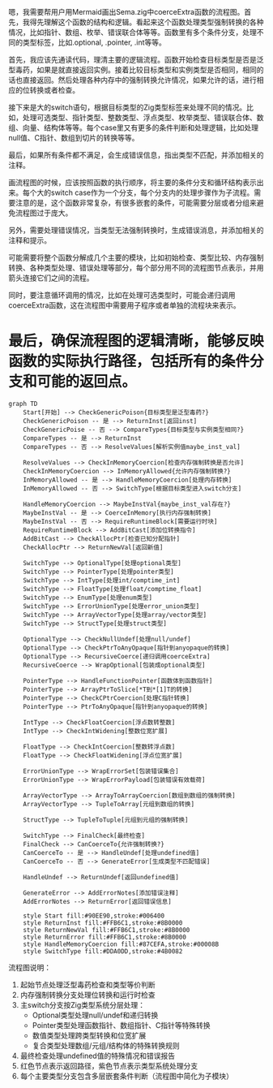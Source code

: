 嗯，我需要帮用户用Mermaid画出Sema.zig中coerceExtra函数的流程图。首先，我得先理解这个函数的结构和逻辑。看起来这个函数处理类型强制转换的各种情况，比如指针、数组、枚举、错误联合体等等。函数里有多个条件分支，处理不同的类型标签，比如.optional, .pointer, .int等等。

首先，我应该先通读代码，理清主要的逻辑流程。函数开始检查目标类型是否是泛型毒药，如果是就直接返回实例。接着比较目标类型和实例类型是否相同，相同的话也直接返回。然后处理各种内存中的强制转换允许情况，如果允许的话，进行相应的位转换或者检查。

接下来是大的switch语句，根据目标类型的Zig类型标签来处理不同的情况。比如，处理可选类型、指针类型、整数类型、浮点类型、枚举类型、错误联合体、数组、向量、结构体等等。每个case里又有更多的条件判断和处理逻辑，比如处理null值、C指针、数组到切片的转换等等。

最后，如果所有条件都不满足，会生成错误信息，指出类型不匹配，并添加相关的注释。

画流程图的时候，应该按照函数的执行顺序，将主要的条件分支和循环结构表示出来。每个大的switch case作为一个分支，每个分支内的处理步骤作为子流程。需要注意的是，这个函数非常复杂，有很多嵌套的条件，可能需要分层或者分组来避免流程图过于庞大。

另外，需要处理错误情况，当类型无法强制转换时，生成错误消息，并添加相关的注释和提示。

可能需要将整个函数分解成几个主要的模块，比如初始检查、类型比较、内存强制转换、各种类型处理、错误处理等部分，每个部分用不同的流程图节点表示，并用箭头连接它们之间的流程。

同时，要注意循环调用的情况，比如在处理可选类型时，可能会递归调用coerceExtra函数，这在流程图中需要用子程序或者单独的流程块来表示。

最后，确保流程图的逻辑清晰，能够反映函数的实际执行路径，包括所有的条件分支和可能的返回点。
================================================
```mermaid
graph TD
    Start[开始] --> CheckGenericPoison{目标类型是泛型毒药?}
    CheckGenericPoison -- 是 --> ReturnInst[返回inst]
    CheckGenericPoise -- 否 --> CompareTypes{目标类型与实例类型相同?}
    CompareTypes -- 是 --> ReturnInst
    CompareTypes -- 否 --> ResolveValues[解析实例值maybe_inst_val]
    
    ResolveValues --> CheckInMemoryCoercion[检查内存强制转换是否允许]
    CheckInMemoryCoercion --> InMemoryAllowed{允许内存强制转换?}
    InMemoryAllowed -- 是 --> HandleMemoryCoercion[处理内存转换]
    InMemoryAllowed -- 否 --> SwitchType[根据目标类型进入switch分支]
    
    HandleMemoryCoercion --> MaybeInstVal{maybe_inst_val存在?}
    MaybeInstVal -- 是 --> CoerceInMemory[执行内存强制转换]
    MaybeInstVal -- 否 --> RequireRuntimeBlock[需要运行时块]
    RequireRuntimeBlock --> AddBitCast[添加位转换指令]
    AddBitCast --> CheckAllocPtr[检查已知分配指针]
    CheckAllocPtr --> ReturnNewVal[返回新值]
    
    SwitchType --> OptionalType[处理optional类型]
    SwitchType --> PointerType[处理pointer类型]
    SwitchType --> IntType[处理int/comptime_int]
    SwitchType --> FloatType[处理float/comptime_float]
    SwitchType --> EnumType[处理enum类型]
    SwitchType --> ErrorUnionType[处理error_union类型]
    SwitchType --> ArrayVectorType[处理array/vector类型]
    SwitchType --> StructType[处理struct类型]
    
    OptionalType --> CheckNullUndef[处理null/undef]
    OptionalType --> CheckPtrToAnyOpaque[指针到anyopaque的转换]
    OptionalType --> RecursiveCoerce[递归调用coerceExtra]
    RecursiveCoerce --> WrapOptional[包装成optional类型]
    
    PointerType --> HandleFunctionPointer[函数体到函数指针]
    PointerType --> ArrayPtrToSlice[*T到*[1]T的转换]
    PointerType --> CheckCPtrCoercion[处理C指针转换]
    PointerType --> PtrToAnyOpaque[指针到anyopaque的转换]
    
    IntType --> CheckFloatCoercion[浮点数转整数]
    IntType --> CheckIntWidening[整数位宽扩展]
    
    FloatType --> CheckIntCoercion[整数转浮点数]
    FloatType --> CheckFloatWidening[浮点位宽扩展]
    
    ErrorUnionType --> WrapErrorSet[包装错误集合]
    ErrorUnionType --> WrapErrorPayload[包装错误有效载荷]
    
    ArrayVectorType --> ArrayToArrayCoercion[数组到数组的强制转换]
    ArrayVectorType --> TupleToArray[元组到数组的转换]
    
    StructType --> TupleToTuple[元组到元组的强制转换]
    
    SwitchType --> FinalCheck[最终检查]
    FinalCheck --> CanCoerceTo{允许强制转换?}
    CanCoerceTo -- 是 --> HandleUndef[处理undefined值]
    CanCoerceTo -- 否 --> GenerateError[生成类型不匹配错误]
    
    HandleUndef --> ReturnUndef[返回undefined值]
    
    GenerateError --> AddErrorNotes[添加错误注释]
    AddErrorNotes --> ReturnError[返回错误信息]
    
    style Start fill:#90EE90,stroke:#006400
    style ReturnInst fill:#FFB6C1,stroke:#8B0000
    style ReturnNewVal fill:#FFB6C1,stroke:#8B0000
    style ReturnError fill:#FFB6C1,stroke:#8B0000
    style HandleMemoryCoercion fill:#87CEFA,stroke:#00008B
    style SwitchType fill:#DDA0DD,stroke:#4B0082
``` 

流程图说明：
1. 起始节点处理泛型毒药检查和类型等价判断
2. 内存强制转换分支处理位转换和运行时检查
3. 主switch分支按Zig类型系统分层处理：
   - Optional类型处理null/undef和递归转换
   - Pointer类型处理函数指针、数组指针、C指针等特殊转换
   - 数值类型处理跨类型转换和位宽扩展
   - 复合类型处理数组/元组/结构体的特殊转换规则
4. 最终检查处理undefined值的特殊情况和错误报告
5. 红色节点表示返回路径，紫色节点表示类型系统处理分支
6. 每个主要类型分支包含多层嵌套条件判断（流程图中简化为子模块）